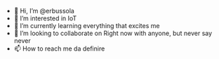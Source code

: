 - 👋 Hi, I’m @erbussola
- 👀 I’m interested in IoT
- 🌱 I’m currently learning everything that excites me
- 💞️ I’m looking to collaborate on Right now with anyone, but never say never
- 📫 How to reach me da definire

<!---
erbussola/erbussola is a ✨ special ✨ repository because its `README.md` (this file) appears on your GitHub profile.
You can click the Preview link to take a look at your changes.
--->
